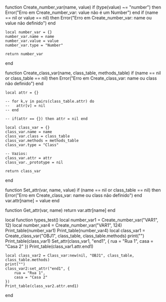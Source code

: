 
function Create_number_var(name, value)
    if (type(value) ~= "number") then
        Error("Erro em Create_number_var: value não é um Number")
    end
    if (name == nil or value == nil) then
        Error("Erro em Create_number_var: name ou value não definido")
    end

    local number_var = {}
    number_var.name = name
    number_var.value = value
    number_var.type = "Number"

    return number_var
end

function Create_class_var(name, class_table, methods_table)
    if (name == nil or class_table == nil) then
        Error("Erro em Create_class_var: name ou class não definido")
    end

    local attr = {}

    -- for k,v in pairs(class_table.attr) do
    --   attr[v] = nil
    -- end

    -- if(attr == {}) then attr = nil end

    local class_var = {}
    class_var.name = name
    class_var.class = class_table
    class_var.methods = methods_table
    class_var.type = "Class"

    -- Vazios:
    class_var.attr = attr
    class_var._prototype = nil

    return class_var
end

function Set_attr(var, name, value)
    if (name == nil or class_table == nil) then
        Error("Erro em Create_class_var: name ou class não definido")
    end
    var.attr[name] = value
end

function Get_attr(var, name)
    return var.attr[name]
end



local function types_test()
    local number_var1 = Create_number_var("VAR1", 12)
    local number_var4 = Create_number_var("VAR1", 124)
    Print_table(number_var1)
    Print_table(number_var4)
    local class_var1 = Create_class_var("OBJ1", class_table, class_table.methods)
    print("")
    Print_table(class_var1)
    Set_attr(class_var1, "end1", {
        rua = "Rua 1",
        casa = "Casa 2"
    })
    Print_table(class_var1.attr.end1)

    local class_var2 = Class_var:new(nil, "OBJ1", class_table, class_table.methods)
    print("")
    class_var2:set_attr("end1", {
        rua = "Rua 1",
        casa = "Casa 2"
    })
    Print_table(class_var2.attr.end1)
end
